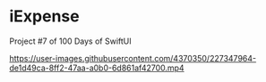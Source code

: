 # iExpense

Project #7 of 100 Days of SwiftUI



https://user-images.githubusercontent.com/4370350/227347964-de1d49ca-8ff2-47aa-a0b0-6d861af42700.mp4

